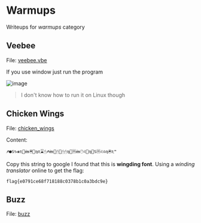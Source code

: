 # Warmups
Writeups for *warmups* category

## Veebee
File: [<ins>veebee.vbe</ins>](./files/veebee.vbe)

If you use window just run the program

![image](https://user-images.githubusercontent.com/80664686/111112180-4ab49480-8592-11eb-945f-53de84f53ef0.png)
>I don't know how to run it on Linux though

## Chicken Wings
File: [<ins>chicken_wings</ins>](./files/chicken_wings)

Content:
```
♐●♋♑❀♏📁🖮🖲📂♍♏⌛🖰♐🖮📂🖰📂🖰🖰♍📁🗏🖮🖰♌📂♍📁♋🗏♌♎♍🖲♏❝
```

Copy this string to google I found that this is **wingding font**. Using a *winding translator* online to get the flag:
```
flag{e0791ce68f718188c0378b1c0a3bdc9e}
```

## Buzz
File: [<ins>buzz</ins>](./files/buzz)
